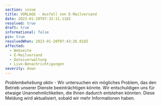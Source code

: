 ```yaml
---
section: issue
title: VORLAGE - Ausfall von E-Mailversand
date: 2023-01-20T07:32:11.118Z
resolved: true
draft: true
informational: false
pin: true
resolvedWhen: 2023-01-20T07:43:26.018Z
affected:
  - Webseite
  - E-Mailversand
  - Dateiverwaltung
  - Live-Benachrichtigungen
severity: down
---
```

*Problembehebung aktiv* - Wir untersuchen ein mögliches Problem, das den Betrieb unserer Dienste beeinträchtigen könnte. Wir entschuldigen uns für etwaige Unannehmlichkeiten, die Ihnen dadurch entstehen könnten. Diese Meldung wird aktualisiert, sobald wir mehr Informationen haben.
